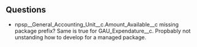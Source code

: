 ## Questions

- npsp__General_Accounting_Unit__c.Amount_Available__c  missing package prefix?  Same is true for GAU_Expendature__c.   Propbably not unstanding how to develop for a managed package.